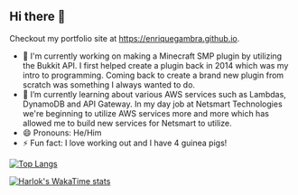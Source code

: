 ## Hi there 👋

Checkout my portfolio site at https://enriquegambra.github.io.

- 🔭 I'm currently working on making a Minecraft SMP plugin by utilizing the Bukkit API. I first helped create a plugin back in 2014 which was my intro to programming. Coming back to create a brand new plugin from scratch was something I always wanted to do.
- 🌱 I’m currently learning about various AWS services such as Lambdas, DynamoDB and API Gateway. In my day job at Netsmart Technologies we're beginning to utilize AWS services more and more which has allowed me to build new services for Netsmart to utilize.
- 😄 Pronouns: He/Him
- ⚡ Fun fact: I love working out and I have 4 guinea pigs!

[![Top Langs](https://github-readme-stats.vercel.app/api/top-langs/?username=enriquegambra&theme=dark)](https://github.com/anuraghazra/github-readme-stats)

[![Harlok's WakaTime stats](https://github-readme-stats.vercel.app/api/wakatime?username=enriquegambra&theme=dark)](https://github.com/anuraghazra/github-readme-stats)

